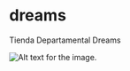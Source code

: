 # dreams
Tienda Departamental Dreams

![Alt text for the image](https://www.plantuml.com/plantuml/svg/lHhRSjiszbqp-WTi_L1x8ddRrqp6KrLIEkhOYSPoim-RJWSYOGaR4j02aD8apO_rjJ-s1-0D006IIjpDIsZYuDplr0zIOQ6EUOPIGN0kfqc6fPoUlh_-xlhxyMWy-XRzG-r9Jj0XmvIDH_8TPGSiS8uCv4mfGRT7HLO9PnlwaQ3lR9YCCg8-70ZYGksvVNB0oJky8nlr8ID8a4HXjik83R45Y9tWHvREUSO5kbXWyMwJOKL-4lZ3UAIeWgil4dtu_E9VUwh8pS88WJPKAf9Zb1BqG0bBCLeGGAfmJfZ26PgYkMOUBIZUQLA5k2_-QN3TZ4S9W161zWIdy9zBOiLsr-Xd8l_wKwANH33CKexcM0Wi4uxkW1h_Y1jKur4fAVecuVdrVyWZIO2DRz2dyGZ1FwD5D3iSgXVwtnHz0hiecdn66T_jW8VdwDOyD33F6fWSB7E9nKu2s0RimNR__lKAda-SfiM5p-FHvoWlruNfhq-KlFVuAhNdiCPulXMa9cKV9HdLcjiGSQA91faxBspGW-3fCL6yWLsxRspWapPR0_d6-jC6ambcp2XhKpmrXxRU2g4kh-ntEw9U6RakhmAIFKCvbqfW0UOzhk4ieGUSNRewhX19HJd3eXHTTaDLGeV1m2uP_OY54JW0CKNWlsHN4mk2P5J7U0SxKxGzWkewaU147GjUkg1I8W6Gddfm5JnNeYypY7x16Ktu4F1xVWYhef2pIw6Le1LCZwGRnPDtFN9seYgTnbWlp4y9SK_a4L9JOMRZx9MNVq4OvpmbcHV7fJdSGAOf8ATC3GnkIAWq2vuONN0usdAU4Sp2OLUvH4LsuXERU2Jy05sbHeSEn_sH2-TBZJPoJENCS6-EM_m_Gx96xt4RYbTPqV842OEMX7tjXQ0RfronHovod43sy3dozJTf6QRbJOsDy5PxOg9AXwdyslQOYu37NCGzvW9oF04-uUX7kbl0Ouup-rZg-6eZZ7kJLHQXsr0uvMBLuiXMMnsTBKq5M9lO33sPxwqD8NCUqeA1QHADX_-fdRDa9Y1yvC8SkgqT5nHV9jLJ7ur265kLJ-Zz1N8exegcE8tZFm5uYiM2oWCKbYtLVwNrlNlotoCHy0GtLv2IeA-AAFXJ5HQVgrIz8D10PcKTjItkH9CRH4s5yrgf78i41pn75mP8uZnm579l2__vdZxnk9ZujFrGkDFWSOU_CxSZvxAwxjACk4Y9okSd0FmLnj7zX6iLZIDi5TFK3pIAwLE-m1ekzOb7qpV6WuQE6yDCJd5R5BTTYh5CO31vp3oD9KoZqz-QbCD5CrM4nWdvfkoURg4RV55oOTxTE9F2SQkudWJ3MHaOo0z7wD6vZ49qtuUMR8_dq93fGcscjmHd2yYX3pHt60SYKCS0OcaU3AjdLZmBw66scVsskbl_ijmyl8umPrkhw3XRcXrS_LQftUYtp-tJbjKAloeXsZm4noQrTWnj47UPkgYlfRMxg_2gCdats4C_ffUsyGiMm-OlkbDZU0CMz85d_WHqMJcxDJH3dcWLnK0z4oJd9z9WecdrMCLD_2v8a1mpB1e5180UAVD7rY0gbf0i2kJa29YuSrinTg9Otx-UBpUpLulNpRlvwxlrxV9XjfXPxsQlvilR-bKW1zdkqv-AQ6gfAvI6BCiuASonaNjHruLV68KHDjeo3yXRPpR8jjXXjt94RNdPy3pX3CeXWCON0ccaf1evNZlAw-cr1-K2Xzks9SlUk6IglnsjGgUJ-A3XNXPRh_1uNst87Fyj4-izEN195HSVcXJRlFiA5t9fNmuYTzM1m3dprbjz2uDmbI4PpMcpaQiN497av2x3RE00RhvLX178YIcNjrmwMpPJbyetDu5B5N0n2VNSQI_WXkzHmdAsbtKzYj45RJYyRctCCkIDdiLuO2KIp_bkXnvqwofPEOwsRhtixj4hdnk8xAeBHyXlkofsA4zKdchLvm6k6eGE9Ir_ZcwgVoIzXwbwFkzkN8q3Lwz2Nb-3jzn-qAqvPysw97xDrOnSSn5VbCInD0fhwJWGTP6rIcVe3RLq7Nj3BuGt876BspkH4DROt1OCJhF2TeBfZVlcgoBvx9hMcdYgcEtbSpAKkyamdgwYh3WdbD64Ol7gI4uuDg9Lp7QadLdWWy8arACE37olkMzzgEZjz8VSQB8BbhTOMXzFJ9os1xpoGW48WLxEKw71-WmidNDf14UHT0fHxV1isSaXDkVv8OC-F3r3p2K3qoL4yguRth2t845teAap-tJPl-MMZPwWyq-gfw62zzsEY5Lcjl9gkKOENFVJLtzpBUeu3VVNLco7McmPxzy2_Mw3pFiIVSG2n1ks4AaQXe6DWkxbp-bekrjICn-u7vQzsUoyHhThIHlHVBtswoZZeQQjJ_bdzcjVglvGanRMVx0zAGpWzbzX2_nVcwvpUwrOQn4pkabWCfOWMXMspzOTtzkVnignB6XAN5S2B-nhLS2mSS-gVDQx9wz_FWwp1xqqg_2LBXsQ9sSJEYdsv2zfQqK-bChVK3ohKl4jkeVEHVzCH-xfGOv7-aTQq-bDzQEev-WeYTIGvGjzvcrYAXWBmfzg0o1EOzsGyN1Rv9ocim3toTYa0-0EoPg78O3d88spMqjddLat02x730gt9Pa7QGqsDQWlH2sO3THWjB_JJgT_E3Z9x-11gKrUVpUCGfMqFHdsMDe7NkDbmfqo1yHUV3UwSYvwmWjeQWI1hjj0CWw41Ttj5UAFDjZC_Rt7UwhsRrdz8v2Sg3rFsn_pQfHRhXJFDKwNmwNUrcjaI6yHYNp-basjDRt-grdGcx-QrNmBTOLqNYf6PrZA2B2RyHrDq2CNRvd4m9bk141YEDqXp59uQpwf5ZRMF_hKs7y0qnppR3pw7m00).
